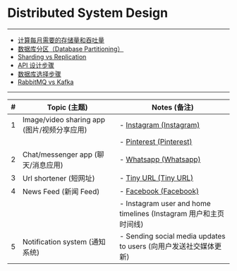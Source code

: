 # Distributed System Design

---

- [计算每月需要的存储量和吞吐量](https://github.com/uwspstar/20-Day-Challenge-List/blob/main/System%20Design/Distributed%20System%20design/%E8%AE%BE%E8%AE%A1%E4%B8%80%E4%B8%AA%E7%B3%BB%E7%BB%9F/%E8%AE%A1%E7%AE%97%E6%AF%8F%E6%9C%88%E9%9C%80%E8%A6%81%E7%9A%84%E5%AD%98%E5%82%A8%E9%87%8F%E5%92%8C%E5%90%9E%E5%90%90%E9%87%8F.md)
- [数据库分区（Database Partitioning）](https://github.com/uwspstar/20-Day-Challenge-List/blob/main/System%20Design/Distributed%20System%20design/%E8%AE%BE%E8%AE%A1%E4%B8%80%E4%B8%AA%E7%B3%BB%E7%BB%9F/%E6%95%B0%E6%8D%AE%E5%BA%93%E5%88%86%E5%8C%BA_Database%20Partitioning.md)
- [Sharding vs Replication](https://github.com/uwspstar/20-Day-Challenge-List/blob/main/System%20Design/Distributed%20System%20design/%E8%AE%BE%E8%AE%A1%E4%B8%80%E4%B8%AA%E7%B3%BB%E7%BB%9F/Sharding%20vs%20Replication.md)
- [API 设计步骤](https://github.com/uwspstar/20-Day-Challenge-List/blob/main/System%20Design/Distributed%20System%20design/%E8%AE%BE%E8%AE%A1%E4%B8%80%E4%B8%AA%E7%B3%BB%E7%BB%9F/API%20%E8%AE%BE%E8%AE%A1%E6%AD%A5%E9%AA%A4.md)
- [数据库选择步骤](https://github.com/uwspstar/20-Day-Challenge-List/blob/main/System%20Design/Distributed%20System%20design/%E8%AE%BE%E8%AE%A1%E4%B8%80%E4%B8%AA%E7%B3%BB%E7%BB%9F/%E6%95%B0%E6%8D%AE%E5%BA%93%E9%80%89%E6%8B%A9%E6%AD%A5%E9%AA%A4.md)
- [RabbitMQ vs Kafka](https://github.com/uwspstar/20-Day-Challenge-List/blob/main/System%20Design/Distributed%20System%20design/%E8%AE%BE%E8%AE%A1%E4%B8%80%E4%B8%AA%E7%B3%BB%E7%BB%9F/RabbitMQ%20vs%20Kafka.md)


---

| #  | Topic (主题)               | Notes (备注)                                     |
|----|----------------------------|-------------------------------------------------|
| 1  | Image/video sharing app (图片/视频分享应用)  | - [Instagram (Instagram)](https://github.com/uwspstar/20-Day-Challenge-List/blob/main/System%20Design/Distributed%20System%20design/%E8%AE%BE%E8%AE%A1%E4%B8%80%E4%B8%AA%E7%B3%BB%E7%BB%9F/Instagram%20%E7%B3%BB%E7%BB%9F%E8%AE%BE%E8%AE%A1.md)                         |
|    |                            | - [Pinterest (Pinterest)](https://github.com/uwspstar/20-Day-Challenge-List/blob/main/System%20Design/Distributed%20System%20design/%E8%AE%BE%E8%AE%A1%E4%B8%80%E4%B8%AA%E7%B3%BB%E7%BB%9F/Pinterest%20%E7%B3%BB%E7%BB%9F%E8%AE%BE%E8%AE%A1.md)                         |
| 2  | Chat/messenger app (聊天/消息应用)         | - [Whatsapp (Whatsapp) ](https://github.com/uwspstar/20-Day-Challenge-List/blob/main/System%20Design/Distributed%20System%20design/%E8%AE%BE%E8%AE%A1%E4%B8%80%E4%B8%AA%E7%B3%BB%E7%BB%9F/WhatsApp%20%E7%B3%BB%E7%BB%9F%E8%AE%BE%E8%AE%A1.md)                         |
| 3  | Url shortener (短网址)                    | - [Tiny URL (Tiny URL) ](https://github.com/uwspstar/20-Day-Challenge-List/blob/main/System%20Design/Distributed%20System%20design/%E8%AE%BE%E8%AE%A1%E4%B8%80%E4%B8%AA%E7%B3%BB%E7%BB%9F/Tiny%20URL%20%E7%B3%BB%E7%BB%9F%E8%AE%BE%E8%AE%A1.md)                         |
| 4  | News Feed (新闻 Feed)                   | - [Facebook (Facebook)](https://github.com/uwspstar/20-Day-Challenge-List/blob/main/System%20Design/Distributed%20System%20design/%E8%AE%BE%E8%AE%A1%E4%B8%80%E4%B8%AA%E7%B3%BB%E7%BB%9F/%E8%AE%BE%E8%AE%A1%E4%B8%80%E4%B8%AA%E7%B1%BB%E4%BC%BC%E4%BA%8E%20Facebook%20%E7%9A%84%E7%B3%BB%E7%BB%9F.md)                          |
|    |                            | - Instagram user and home timelines (Instagram 用户和主页时间线) |
| 5  | Notification system (通知系统)             | - Sending social media updates to users (向用户发送社交媒体更新) |

